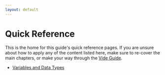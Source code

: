 ```yaml
---
layout: default
---
```


<h1>Quick Reference</h1>

This is the home for this guide's quick reference pages. If you are unsure about how to apply any of the content listed here, make sure to re-cover the main chapters, or make your way through the <a href="{{ site.baseurl }}QuickReference/Videos">Vide Guide</a>.

<ul>
<li><a href="../QuickReference/variables_and_data_types">Variables and Data Types</a></li>
</ul>


